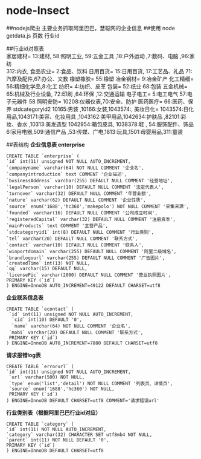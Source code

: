 node-Insect
===========

##nodejs爬虫
主要业务抓取阿里巴巴，慧聪网的企业信息
##使用
    node getdata.js 页数 行业id

##行业id对照表  
    家居建材= 13:建材, 58:照明工业, 59:五金工具 ,18:户外运动 ,7:数码、电脑 ,96:家纺  
    312:内衣, 
    食品农业= 2:食品、饮料
    日用百货= 15:日用百货, 17:工艺品、礼品 71:汽摩及配件,67:办公、文教
    橡塑橡胶= 55:橡塑
    冶金钢材= 9:冶金矿产
    化工精细= 56:精细化学品,8:化工
    纺织= 4:纺织、皮革
    包装= 52:纸业 68:包装
    五金机械= 65:机械及行业设备, 72:印刷 ,64:环保 ,12:交通运输
    电子电工= 5:电工电气 57:电子元器件 58
    照明安防= 10208:仪器仪表,70:安全、防护
    医药医疗= 66:医药、保养
    stdcategoryid2 10165:男装 ,10166:女装,1043574:,
    美妆日化= 1043574:日化用品,1043171:美容、化妆用具 ,1043162:美甲用品,1042634:护肤品 ,82101:彩妆、香水 ,10313:美发造型
    1042954:箱包皮具, 1038378:鞋 , 54:服饰配件、饰品 6:家用电器,509:通信产品 ,53:传媒、广电,1813:玩具,1501:母婴用品,311:童装

##表结构
**企业信息表 enterprise**

    CREATE TABLE `enterprise` (
    `id` int(11) unsigned NOT NULL AUTO_INCREMENT,
    `companyname` varchar(64) NOT NULL COMMENT '企业名',
    `companyintroduction` text COMMENT '企业描述',
    `businessAddress` varchar(255) DEFAULT NULL COMMENT '经营地址',
    `legalPerson` varchar(10) DEFAULT NULL COMMENT '法定代表人',
    `turnover` varchar(32) DEFAULT NULL COMMENT '年营业额',
    `nature` varchar(62) DEFAULT NULL COMMENT '企业性质',
    `source` enum('1688','hc360','makepolo') NOT NULL COMMENT '采集来源',
    `founded` varchar(16) DEFAULT NULL COMMENT '公司成立时间',
    `registeredCapital` varchar(32) DEFAULT NULL COMMENT '注册资本',
    `mainProducts` text COMMENT '主营产品',
    `stdcategoryid1` int(8) DEFAULT NULL COMMENT '行业类别',
    `tel` varchar(20) DEFAULT NULL COMMENT '联系方式',
    `contact` varchar(10) DEFAULT NULL COMMENT '联系人',
    `winportdomain` varchar(255) DEFAULT NULL COMMENT '阿里二级域名',
    `brandlogourl` varchar(255) DEFAULT NULL COMMENT '广告图片',
    `createdTime` int(13) NOT NULL,
    `qq` varchar(15) DEFAULT NULL,
    `licensePic` varchar(2000) DEFAULT NULL COMMENT '营业执照图片',
    PRIMARY KEY (`id`)
    ) ENGINE=InnoDB AUTO_INCREMENT=49122 DEFAULT CHARSET=utf8



**企业联系信息表**

    CREATE TABLE `econtact` (
     `id` int(11) unsigned NOT NULL AUTO_INCREMENT,
      `cid` int(10) DEFAULT '0',
      `name` varchar(64) NOT NULL COMMENT '企业名',
     `mobi` varchar(20) DEFAULT NULL COMMENT '联系方式',
     PRIMARY KEY (`id`)
    ) ENGINE=InnoDB AUTO_INCREMENT=7880 DEFAULT CHARSET=utf8

**请求报错log表**

    CREATE TABLE `errorurl` (
    `id` int(11) unsigned NOT NULL AUTO_INCREMENT,
     `url` varchar(500) NOT NULL,
     `type` enum('list','detail') NOT NULL COMMENT '列表页、详情页',
     `source` enum('1688','hc360') NOT NULL,
     PRIMARY KEY (`id`)
    ) ENGINE=InnoDB DEFAULT CHARSET=utf8 COMMENT='请求错误url'

**行业类别表（根据阿里巴巴行业id对应）**

    CREATE TABLE `category` (
    `id` int(11) NOT NULL AUTO_INCREMENT,
    `category` varchar(32) CHARACTER SET utf8mb4 NOT NULL,
    `parent` int(11) NOT NULL DEFAULT '0',
    PRIMARY KEY (`id`)
    ) ENGINE=InnoDB DEFAULT CHARSET=utf8

